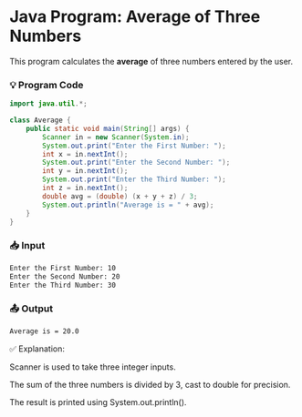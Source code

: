 # Java Program: Average of Three Numbers

This program calculates the **average** of three numbers entered by the user.

### 💡 Program Code
```java
import java.util.*;

class Average {
    public static void main(String[] args) {
        Scanner in = new Scanner(System.in);
        System.out.print("Enter the First Number: ");
        int x = in.nextInt();
        System.out.print("Enter the Second Number: ");
        int y = in.nextInt();
        System.out.print("Enter the Third Number: ");
        int z = in.nextInt();
        double avg = (double) (x + y + z) / 3;
        System.out.println("Average is = " + avg);
    }
}
```

### 📥 Input
```bash
Enter the First Number: 10  
Enter the Second Number: 20  
Enter the Third Number: 30
```

### 📤 Output
```bash
Average is = 20.0
```
✅ Explanation:

Scanner is used to take three integer inputs.

The sum of the three numbers is divided by 3, cast to double for precision.

The result is printed using System.out.println().
